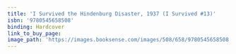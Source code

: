 ```yaml
---
title: 'I Survived the Hindenburg Disaster, 1937 (I Survived #13)'
isbn: '9780545658508'
binding: Hardcover
link_to_buy_page:
image_path: 'https://images.booksense.com/images/508/658/9780545658508.jpg'
---
```



